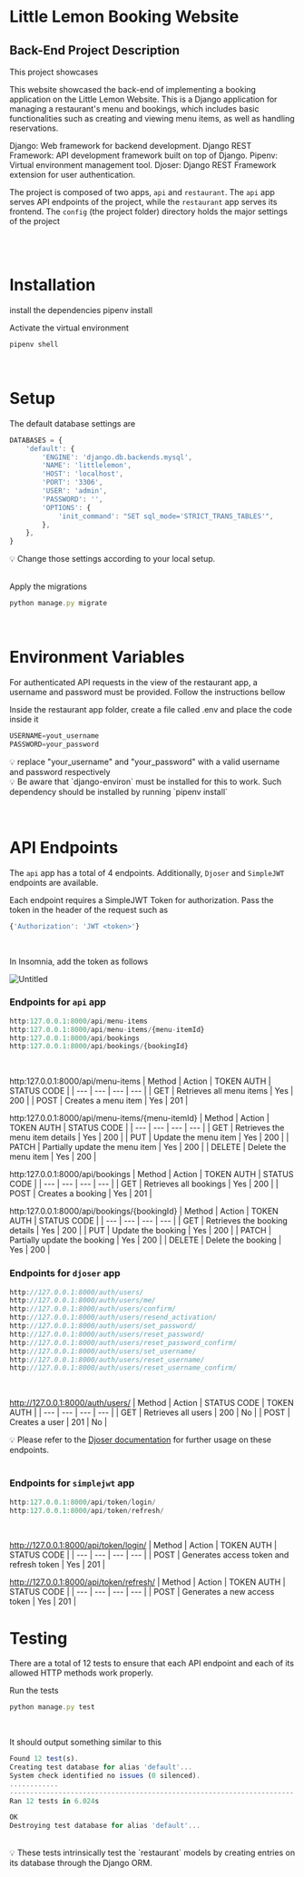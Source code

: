 # Little Lemon Booking Website

## Back-End Project Description

This project showcases 

This website showcased the back-end of implementing a booking application on the Little Lemon Website. This is a Django application for managing a restaurant's menu and bookings, which includes basic functionalities such as creating and viewing menu items, as well as handling reservations.

Django: Web framework for backend development.
Django REST Framework: API development framework built on top of Django.
Pipenv: Virtual environment management tool.
Djoser: Django REST Framework extension for user authentication.

The project is composed of two apps, `api` and `restaurant`. The `api` app serves API endpoints of the project, while the `restaurant` app serves its frontend. The `config` (the project folder) directory holds the major settings of the project


<br> <br>

# Installation

install the dependencies
pipenv install


Activate the virtual environment

```jsx
pipenv shell
```
<br>

# Setup
The default database settings are

```jsx
DATABASES = {
    'default': {
        'ENGINE': 'django.db.backends.mysql',
        'NAME': 'littlelemon',
        'HOST': 'localhost',
        'PORT': '3306',
        'USER': 'admin',
        'PASSWORD': '',
        'OPTIONS': {
            'init_command': "SET sql_mode='STRICT_TRANS_TABLES'",
        },
    },
}
```
💡 Change those settings according to your local setup.
<br>
<br>

Apply the migrations
```jsx
python manage.py migrate
```
<br>

# Environment Variables
For authenticated API requests in the view of the restaurant app, a username and password must be provided. Follow the instructions bellow <br>

Inside the restaurant app folder, create a file called .env and place the code inside it
```jsx
USERNAME=yout_username
PASSWORD=your_password
```
<aside>💡 replace "your_username" and "your_password" with a valid username and password respectively</aside>

<aside>💡 Be aware that `django-environ` must be installed for this to work. Such dependency should be installed by running `pipenv install`</aside>
<br> <br>

# API Endpoints
The `api` app has a total of 4 endpoints. Additionally, `Djoser` and `SimpleJWT` endpoints are available.
<br>

Each endpoint requires a SimpleJWT Token for authorization. Pass the token in the header of the request such as
```jsx
{'Authorization': 'JWT <token>'}
```
<br>

In Insomnia, add the token as follows

![Untitled](assets/insomnia.png)
<br>

### Endpoints for `api` app
```jsx
http:127.0.0.1:8000/api/menu-items
http:127.0.0.1:8000/api/menu-items/{menu-itemId}
http:127.0.0.1:8000/api/bookings
http:127.0.0.1:8000/api/bookings/{bookingId}
```
<br>

http:127.0.0.1:8000/api/menu-items
| Method | Action | TOKEN AUTH | STATUS CODE |
| --- | --- | --- | --- |
| GET | Retrieves all menu items | Yes | 200 |
| POST | Creates a menu item | Yes | 201 |
<br>

http:127.0.0.1:8000/api/menu-items/{menu-itemId}
| Method | Action | TOKEN AUTH | STATUS CODE |
| --- | --- | --- | --- |
| GET | Retrieves the menu item details | Yes | 200 |
| PUT | Update the menu item | Yes | 200 |
| PATCH | Partially update the menu item | Yes | 200 |
| DELETE | Delete the menu item | Yes | 200 |
<br>

http:127.0.0.1:8000/api/bookings
| Method | Action | TOKEN AUTH | STATUS CODE |
| --- | --- | --- | --- |
| GET | Retrieves all bookings | Yes | 200 |
| POST | Creates a booking | Yes | 201 |
<br>

http:127.0.0.1:8000/api/bookings/{bookingId}
| Method | Action | TOKEN AUTH | STATUS CODE |
| --- | --- | --- | --- |
| GET | Retrieves the booking details | Yes | 200 |
| PUT | Update the booking | Yes | 200 |
| PATCH | Partially update the booking | Yes | 200 |
| DELETE | Delete the booking | Yes | 200 |
<br>

### Endpoints for `djoser` app
```jsx
http://127.0.0.1:8000/auth/users/
http://127.0.0.1:8000/auth/users/me/
http://127.0.0.1:8000/auth/users/confirm/
http://127.0.0.1:8000/auth/users/resend_activation/
http://127.0.0.1:8000/auth/users/set_password/
http://127.0.0.1:8000/auth/users/reset_password/
http://127.0.0.1:8000/auth/users/reset_password_confirm/
http://127.0.0.1:8000/auth/users/set_username/
http://127.0.0.1:8000/auth/users/reset_username/
http://127.0.0.1:8000/auth/users/reset_username_confirm/
```
<br>

http://127.0.0.1:8000/auth/users/
| Method | Action | STATUS CODE | TOKEN AUTH |
| --- | --- | --- | --- |
| GET | Retrieves all users | 200 | No |
| POST | Creates a user | 201 | No |

💡 Please refer to the [Djoser documentation](https://djoser.readthedocs.io/en/latest/getting_started.html#available-endpoints) for further usage on these endpoints.
<br> <br>

### Endpoints for `simplejwt` app
```jsx
http:127.0.0.1:8000/api/token/login/
http:127.0.0.1:8000/api/token/refresh/
```
<br>

http://127.0.0.1:8000/api/token/login/
| Method | Action | TOKEN AUTH | STATUS CODE |
| --- | --- | --- | --- |
| POST | Generates access token and refresh token | Yes | 201 |
<br>

http://127.0.0.1:8000/api/token/refresh/
| Method | Action | TOKEN AUTH | STATUS CODE |
| --- | --- | --- | --- |
| POST | Generates a new access token | Yes | 201 |
<br>

# Testing
There are a total of 12 tests to ensure that each API endpoint and each of its allowed HTTP methods work properly.
<br>

Run the tests
```jsx
python manage.py test
```
<br>

It should output something similar to this
```jsx
Found 12 test(s).
Creating test database for alias 'default'...
System check identified no issues (0 silenced).
............
----------------------------------------------------------------------
Ran 12 tests in 6.024s

OK
Destroying test database for alias 'default'...
```
<br>

<aside>💡 These tests intrinsically test the `restaurant` models by creating entries on its database through the Django ORM.</aside>
